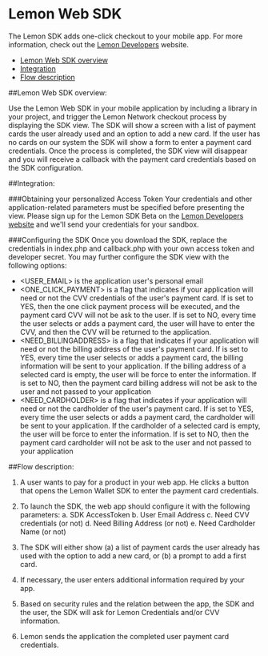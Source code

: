 Lemon Web SDK
=============

The Lemon SDK adds one-click checkout to your mobile app. For more information, check out the [Lemon Developers](#http://lemon.com/developers) website.

+ [Lemon Web SDK overview](#lemon-web-sdk-overview)
+ [Integration](#integration)
+ [Flow description](#flow-description)

##Lemon Web SDK overview:

Use the Lemon Web SDK in your mobile application by including a library in your project, and trigger the Lemon Network checkout process by displaying the SDK view. The SDK will show a screen with a list of payment cards the user already used and an option to add a new card. If the user has no cards on our system the SDK will show a form to enter a payment card credentials. Once the process is completed, the SDK view will disappear and you will receive a callback with the payment card credentials based on the SDK configuration.

##Integration:

###Obtaining your personalized Access Token
Your credentials and other application-related parameters must be specified before presenting the view. Please sign up for the Lemon SDK Beta on the [Lemon Developers website](http://lemon.com/developers/your-account/) and we'll send your credentials for your sandbox.

###Configuring the SDK
Once you download the SDK, replace the credentials in index.php and callback.php with your own access token and developer secret. You may further configure the SDK view with the following options:

+ &lt;USER_EMAIL> is the application user's personal email
+ &lt;ONE_CLICK_PAYMENT> is a flag that indicates if your application will need or not the CVV credentials of the user's payment card. If is set to YES, then the one click payment process will be executed, and the payment card CVV will not be ask to the user. If is set to NO, every time the user selects or adds a payment card, the user will have to enter the CVV, and then the CVV will be returned to the application.
+ &lt;NEED_BILLINGADDRESS> is a flag that indicates if your application will need or not the billing address of the user's payment card.  If is set to YES, every time the user selects or adds a payment card, the billing information will be sent to your application. If the billing address of a selected card is empty, the user will be force to enter the information. If is set to NO, then the payment card billing address will not be ask to the user and not passed to your application
+ &lt;NEED_CARDHOLDER> is a flag that indicates if your application will need or not the cardholder of the user's payment card.  If is set to YES, every time the user selects or adds a payment card, the cardholder will be sent to your application. If the cardholder of a selected card is empty, the user will be force to enter the information. If is set to NO, then the payment card cardholder will not be ask to the user and not passed to your application


##Flow description:

1. A user wants to pay for a product in your web app. He clicks a button that opens the Lemon Wallet SDK to enter the payment card credentials.

2. To launch the SDK, the web app should configure it with the following parameters:
a. SDK AccessToken
b. User Email Address
c. Need CVV credentials (or not)
d. Need Billing Address (or not)
e. Need Cardholder Name (or not)

3. The SDK will either show (a) a list of payment cards the user already has used with the option to add a new card, or (b) a prompt to add a first card.

4. If necessary, the user enters additional information required by your app. 

5. Based on security rules and the relation between the app, the SDK and the user, the SDK will ask for Lemon Credentials and/or CVV information. 

6. Lemon sends the application the completed user payment card credentials.
